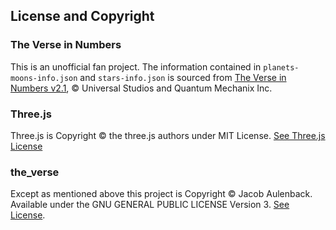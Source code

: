 ## License and Copyright


### The Verse in Numbers
This is an unofficial fan project.
The information contained in ```planets-moons-info.json``` and ```stars-info.json``` is sourced from [The Verse in Numbers v2.1](https://web.archive.org/web/20170618063437/http://pics.fireflyprops.net/TVIN-2.1.pdf), © Universal Studios and Quantum Mechanix Inc.

### Three.js
Three.js is Copyright © the three.js authors under MIT License. [See Three.js License](libs/threejs/LICENSE)


###  the\_verse
Except as mentioned above this project is Copyright © Jacob Aulenback. Available under the GNU GENERAL PUBLIC LICENSE Version 3. [See License](LICENSE).
